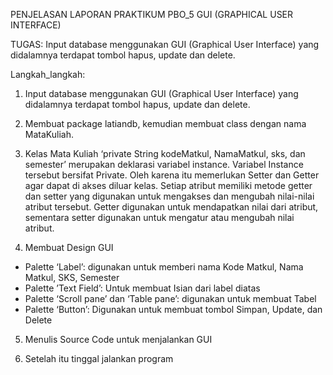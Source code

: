 PENJELASAN LAPORAN PRAKTIKUM PBO_5 GUI (GRAPHICAL USER INTERFACE)

TUGAS:
Input database menggunakan GUI (Graphical User Interface) yang didalamnya
terdapat tombol hapus, update dan delete.

Langkah_langkah:
1. Input database menggunakan GUI (Graphical User Interface) yang didalamnya
terdapat tombol hapus, update dan delete.

2. Membuat package latiandb, kemudian membuat class dengan nama
MataKuliah.

3. Kelas Mata Kuliah
‘private String kodeMatkul, NamaMatkul, sks, dan semester’ merupakan deklarasi
variabel instance. Variabel Instance tersebut bersifat Private. Oleh karena itu
memerlukan Setter dan Getter agar dapat di akses diluar kelas.
Setiap atribut memiliki metode getter dan setter yang digunakan untuk mengakses
dan mengubah nilai-nilai atribut tersebut. Getter digunakan untuk mendapatkan
nilai dari atribut, sementara setter digunakan untuk mengatur atau mengubah nilai
atribut.

4. Membuat Design GUI
- Palette ‘Label’: digunakan untuk memberi nama Kode Matkul, Nama
Matkul, SKS, Semester
- Palette ’Text Field’: Untuk membuat Isian dari label diatas
- Palette ‘Scroll pane’ dan ‘Table pane’: digunakan untuk membuat Tabel
- Palette ‘Button’: Digunakan untuk membuat tombol Simpan, Update, dan
Delete

5. Menulis Source Code untuk menjalankan GUI

6. Setelah itu tinggal jalankan program